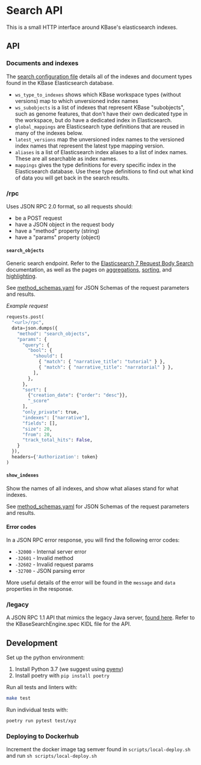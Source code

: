 # Search API

This is a small HTTP interface around KBase's elasticsearch indexes.

## API

### Documents and indexes

The [search configuration file](https://github.com/kbase/index_runner_spec/blob/master/config.yaml) details all of the indexes and document types found in the KBase Elasticsearch database.

* `ws_type_to_indexes` shows which KBase workspace types (without versions) map to which unversioned index names
* `ws_subobjects` is a list of indexes that represent KBase "subobjects", such as genome features, that don't have their own dedicated type in the workspace, but do have a dedicated index in Elasticsearch.
* `global_mappings` are Elasticsearch type definitions that are reused in many of the indexes below.
* `latest_versions` map the unversioned index names to the versioned index names that represent the latest type mapping version.
* `aliases` is a list of Elasticsearch index aliases to a list of index names. These are all searchable as index names.
* `mappings` gives the type definitions for every specific index in the Elasticsearch database. Use these type definitions to find out what kind of data you will get back in the search results.

### <url>/rpc

Uses JSON RPC 2.0 format, so all requests should:

* be a POST request
* have a JSON object in the request body
* have a "method" property (string)
* have a "params" property (object)

#### `search_objects`

Generic search endpoint. Refer to the [Elasticsearch 7 Request Body Search](https://www.elastic.co/guide/en/elasticsearch/reference/7.x/search-request-body.html) documentation, as well as the pages on [aggregations](https://www.elastic.co/guide/en/elasticsearch/reference/current/search-aggregations.html), [sorting](https://www.elastic.co/guide/en/elasticsearch/reference/7.5/search-request-body.html#request-body-search-sort), and [highlighting](https://www.elastic.co/guide/en/elasticsearch/reference/7.5/search-request-body.html#request-body-search-highlighting).

See [method_schemas.yaml](./src/server/method_schemas.yaml) for JSON Schemas of the request parameters and results.

_Example request_

```py
requests.post(
  "<url>/rpc",
  data=json.dumps({
    "method": "search_objects",
    "params": {
      "query": {
        "bool": {
          "should": [
            { "match": { "narrative_title": "tutorial" } },
            { "match": { "narrative_title": "narratorial" } },
          ],
        },
      },
      "sort": [
        {"creation_date": {"order": "desc"}},
        "_score"
      ],
      "only_private": true,
      "indexes": ["narrative"],
      "fields": [],
      "size": 20,
      "from": 20,
      "track_total_hits": False,
    }
  }),
  headers={'Authorization': token}
)
```

#### `show_indexes`

Show the names of all indexes, and show what aliases stand for what indexes.

See [method_schemas.yaml](./src/server/method_schemas.yaml) for JSON Schemas of the request parameters and results.

#### Error codes

In a JSON RPC error response, you will find the following error codes:

* `-32000` - Internal server error
* `-32601` - Invalid method
* `-32602` - Invalid request params
* `-32700` - JSON parsing error

More useful details of the error will be found in the `message` and `data` properties in the response.

### <url>/legacy

A JSON RPC 1.1 API that mimics the legacy Java server, [found here](https://github.com/kbase/KBaseSearchEngin://github.com/kbase/KBaseSearchEngine). Refer to the KBaseSearchEngine.spec KIDL file for the API.

## Development

Set up the python environment:

1. Install Python 3.7 (we suggest using [pyenv](https://github.com/pyenv/pyenv))
1. Install poetry with `pip install poetry`


Run all tests and linters with:

```sh
make test
```

Run individual tests with:

```sh
poetry run pytest test/xyz
```

### Deploying to Dockerhub

Increment the docker image tag semver found in `scripts/local-deploy.sh` and run `sh scripts/local-deploy.sh`
